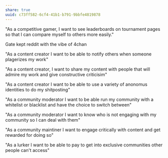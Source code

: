 ```yaml
---
share: true
uuid: c73ff582-6cf4-41b1-b791-9bbfe4819878
---
```

"As a competitive gamer, I want to see leaderboards on tournament pages so that I can compare myself to others more easily."

Gate kept reddit with the vibe of 4chan

"As a content creator I want to be able to notify others when someone plagerizes my work"

"As a content creator, I want to share my content with people that will admire my work and give constructive criticisim"

"As a content creator I want to be able to use a variety of anonomus identities to do my shitposting"

"As a community moderator I want to be able run my community with a whitelist or blacklist and have the choice to switch between"

"As a community moderator I want to know who is not engaging with my community so I can deal with them"

"As a community maintiner I want to engage critically with content and get rewarded for doing so"

"As a lurker I want to be able to pay to get into exclusive communities other people can't access"